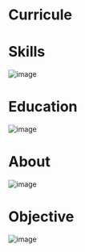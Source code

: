 # Curricule

# Skills
![image](https://github.com/user-attachments/assets/df9bf60e-4f81-4c49-8c37-1e1c2e1e4f8f)

# Education
![image](https://github.com/user-attachments/assets/968f72e8-05ba-49c6-abf5-b25d4002424e)

# About
![image](https://github.com/user-attachments/assets/1a314e5f-cbb1-4ec3-b536-a3267143c193)

# Objective
![image](https://github.com/user-attachments/assets/307a7ce8-b34e-4c96-a2a7-88729eaefd15)
